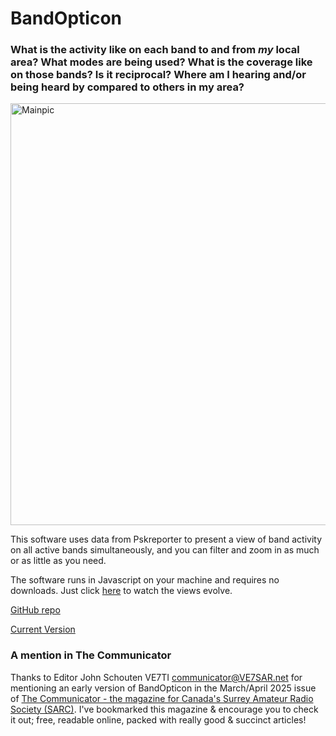 # BandOpticon
### What is the activity like on each band to and from *my* local area? What modes are being used? What is the coverage like on those bands? Is it reciprocal? Where am I hearing and/or being heard by compared to others in my area?

<img width="1208" height="675" alt="Mainpic" src="https://github.com/user-attachments/assets/bd9ea68e-9d74-4b90-9b2c-3ec8fc1f97cb" />


This software uses data from Pskreporter to present a view of band activity on all active bands simultaneously, and you can filter and zoom in as much or as little as you need.

The software runs in Javascript on your machine and requires no downloads. Just click [here](https://g1ojs.github.io/BandOpticon/BandOpticon) to watch the views evolve.

[GitHub repo](https://github.com/G1OJS/BandOpticon/)

[Current Version](https://g1ojs.github.io/BandOpticon/BandOpticon)

### A mention in The Communicator
Thanks to Editor John Schouten VE7TI [communicator@VE7SAR.net](communicator@VE7SAR.net) for mentioning an early version of BandOpticon in the March/April 2025 issue of [The Communicator - the magazine for Canada's Surrey Amateur Radio Society (SARC)](https://www.ve7sar.net/communicator). I've bookmarked this magazine & encourage you to check it out; free, readable online, packed with really good & succinct articles!

<!--

### Screenshots

Click the thumbnails below to see the full size version. 

Main Screen                       |  Band Detail - Calls and Squares  | Band Detail - Call to Call Spots
:--------------------------------:|:---------------------------------:|:--------------------------------:
![BandOpticon 02-10-2024 test version Screenshot 1](https://github.com/user-attachments/assets/2577113d-ea35-4c80-8965-3c82003597d6)|![BandOpticon 02-10-2024 test version Screenshot 2](https://github.com/user-attachments/assets/703332ef-7534-44a2-ba62-7e59b1824436)|![BandOpticon 02-10-2024 test version Screenshot 3](https://github.com/user-attachments/assets/94f4b0f7-7b5e-4f1b-aef7-12db135ff2a9)

-->


